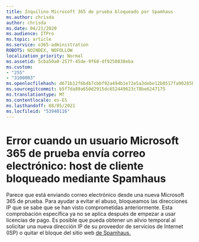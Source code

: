 ```yaml
---
title: Inquilino Microsoft 365 de prueba bloqueado por Spamhaus
ms.author: chrisda
author: chrisda
ms.date: 04/21/2020
ms.audience: ITPro
ms.topic: article
ms.service: o365-administration
ROBOTS: NOINDEX, NOFOLLOW
localization_priority: Normal
ms.assetid: 5cba50a0-257f-45de-9f68-df9250838eba
ms.custom:
- "255"
- "3100003"
ms.openlocfilehash: d671b12f6b4b7cbbf92a494b1e72e5a3debe12b0517fa90285b1d4664d5486a4
ms.sourcegitcommit: b5f7da89a650d2915dc652449623c78be6247175
ms.translationtype: MT
ms.contentlocale: es-ES
ms.lasthandoff: 08/05/2021
ms.locfileid: "53940116"
---
```

# <a name="error-when-a-microsoft-365-trial-user-sends-email-client-host-blocked-using-spamhaus"></a>Error cuando un usuario Microsoft 365 de prueba envía correo electrónico: host de cliente bloqueado mediante Spamhaus

Parece que está enviando correo electrónico desde una nueva Microsoft 365 de prueba. Para ayudar a evitar el abuso, bloqueamos las direcciones IP que se sabe que se han visto comprometidas anteriormente. Esta comprobación específica ya no se aplica después de empezar a usar licencias de pago. Es posible que pueda obtener un alivio temporal al solicitar una nueva dirección IP de su proveedor de servicios de Internet (ISP) o quitar el bloque del sitio web [de Spamhaus.](https://go.microsoft.com/fwlink/p/?linkid=123245)
